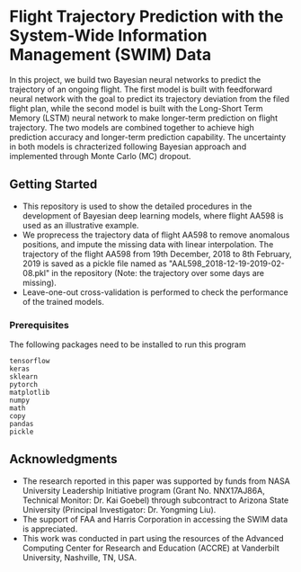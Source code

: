 # Flight Trajectory Prediction with the System-Wide Information Management (SWIM) Data

In this project, we build two Bayesian neural networks to predict the trajectory of an ongoing flight. The first model is built with feedforward neural network with the goal to predict its trajectory deviation from the filed flight plan, while the second model is built with the Long-Short Term Memory (LSTM) neural network to make longer-term prediction on flight trajectory. The two models are combined together to achieve high prediction accuracy and longer-term prediction capability. The uncertainty in both models is chracterized following Bayesian approach and implemented through Monte Carlo (MC) dropout. 

## Getting Started

* This repository is used to show the detailed procedures in the development of Bayesian deep learning models, where flight AA598 is used as an illustrative example. 
* We proprecess the trajectory data of flight AA598 to remove anomalous positions, and impute the missing data with linear interpolation. The trajectory of the flight AA598 from 19th December, 2018 to 8th February, 2019 is saved as a pickle file named as "AAL598_2018-12-19-2019-02-08.pkl" in the repository (Note: the trajectory over some days are missing).
* Leave-one-out cross-validation is performed to check the performance of the trained models.

### Prerequisites

The following packages need to be installed to run this program

```
tensorflow
keras
sklearn
pytorch 
matplotlib
numpy
math
copy
pandas
pickle
```

## Acknowledgments

* The research reported in this paper was supported by funds from NASA University Leadership Initiative program (Grant No. NNX17AJ86A, Technical Monitor: Dr. Kai Goebel) through subcontract to Arizona State University (Principal Investigator: Dr. Yongming Liu). 
* The support of FAA and Harris Corporation in accessing the SWIM data is appreciated. 
* This work was conducted in part using the resources of the Advanced Computing Center for Research and Education (ACCRE) at Vanderbilt University, Nashville, TN, USA.
